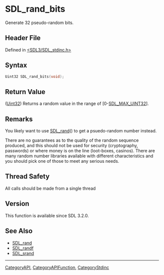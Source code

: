 # SDL_rand_bits

Generate 32 pseudo-random bits.

## Header File

Defined in [<SDL3/SDL_stdinc.h>](https://github.com/libsdl-org/SDL/blob/main/include/SDL3/SDL_stdinc.h)

## Syntax

```c
Uint32 SDL_rand_bits(void);
```

## Return Value

([Uint32](Uint32)) Returns a random value in the range of
[0-[SDL_MAX_UINT32](SDL_MAX_UINT32)].

## Remarks

You likely want to use [SDL_rand](SDL_rand)() to get a psuedo-random number
instead.

There are no guarantees as to the quality of the random sequence produced,
and this should not be used for security (cryptography, passwords) or where
money is on the line (loot-boxes, casinos). There are many random number
libraries available with different characteristics and you should pick one
of those to meet any serious needs.

## Thread Safety

All calls should be made from a single thread

## Version

This function is available since SDL 3.2.0.

## See Also

- [SDL_rand](SDL_rand)
- [SDL_randf](SDL_randf)
- [SDL_srand](SDL_srand)

----
[CategoryAPI](CategoryAPI), [CategoryAPIFunction](CategoryAPIFunction), [CategoryStdinc](CategoryStdinc)

